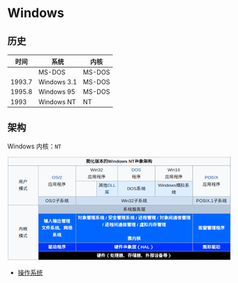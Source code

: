 # Windows

## 历史

| 时间   | 系统        | 内核   |
| ------ | ----------- | ------ |
|        | MS-DOS      | MS-DOS |
| 1993.7 | Windows 3.1 | MS-DOS |
| 1995.8 | Windows 95  | MS-DOS |
| 1993   | Windows NT  | NT     |

## 架构

Windows 内核：`NT`

![Windows NT 架构 - 模式篇](.images/windows-architecture.png)

* [操作系统](https://zh.wikipedia.org/wiki/%E6%93%8D%E4%BD%9C%E7%B3%BB%E7%BB%9F)
